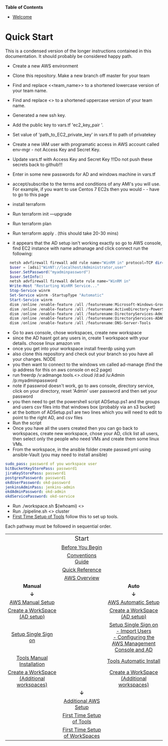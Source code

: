 <!-- START doctoc generated TOC please keep comment here to allow auto update -->
<!-- DON'T EDIT THIS SECTION, INSTEAD RE-RUN doctoc TO UPDATE -->
**Table of Contents**

- [Welcome](#markdown-header-welcome)

<!-- END doctoc generated TOC please keep comment here to allow auto update -->

#  Quick Start

This is a condensed version of the longer instructions contained in this documentation. It should probably be considered happy path.

- Create a new AWS environment
- Clone this repository. Make a new branch off master for your team
- Find and replace <<team_name>> to a shortened lowercase version of your team name.
- Find and replace <<TEAM-NAME>> to a shortened uppercase version of your team name.
- Generated a new ssh key.
- Add the public key to vars.tf 'ec2_key_pair '.
- Set value of 'path_to_EC2_private_key' in vars.tf to path of privatekey
- Create a new IAM user with programatic access in AWS account called env-mgr - not Access Key and Secret Key.
- Update vars.tf with Access Key and Secret Key   !!!Do not push these secrets back to github!!!
- Enter in some new passwords for AD and windows machine in vars.tf
- accept/subscribe to the terms and conditions of any AMI's you will use. For example, if you want to use Centos 7 EC2s then you would - - have to go to this page
- install terraform
- Run terraform init —upgrade
- Run terraform plan
- Run terraform apply . (this should take 20-30 mins)

- it appears that the AD setup isn't working exactly so go to AWS console, find EC2 instance with name admanage and click connect
run the following:

```powershell
  netsh advfirewall firewall add rule name="WinRM in" protocol=TCP dir=in profile=any localport=5985 remoteip=any localip=any action=allow
  $user = [adsi]"WinNT://localhost/Administrator,user"
  $user.SetPassword("myadminpassword")
  $user.SetInfo()
  netsh advfirewall firewall delete rule name="WinRM in"
  Write-Host "Restarting WinRM Service..."
  Stop-Service winrm
  Set-Service winrm -StartupType "Automatic"
  Start-Service winrm
  dism /online /enable-feature /all /featurename:Microsoft-Windows-GroupPolicy-ServerAdminTools-Update
  dism /online /enable-feature /all /featurename:ActiveDirectory-PowerShell
  dism /online /enable-feature /all /featurename:DirectoryServices-AdministrativeCenter
  dism /online /enable-feature /all /featurename:DirectoryServices-ADAM-Tools
  dism /online /enable-feature /all /featurename:DNS-Server-Tools
```
- Go to aws console, chose workspaces, create new workspace
- since the AD hasnt got any users in, create 1 workspace with your details. choose linux amazon vm
- once you get into your workspace install freerdp using yum
- also clone this repository and check out your branch so you have all your changes. NODE
- you then want to connect to the windows vm called ad-manage (find the ip address for this on aws console on ec2 page)
- run freerdp /v:admange.tools.<<team-name>>.cloud /d:ad /u:Admin /p:myadminpassword
- note if passwrod doesn't work, go to aws console, directory service, click on your directory, reset 'Admin' user password and then set your password
- you then need to get the powershell script ADSetup.ps1 and the groups and users csv files into that windows box (probably via an s3 bucket)
- at the bottom of ADSetup.ps1 are two lines which you will need to edit to point to the right AD, and csv files
- Run the script
- Once you have all the users created then you can go back to workspaces, create new workspace, chose your AD, click list all users, then select only the people who need VMs and create them some linux VMs.
- From the workspace, in the ansible folder create passwd.yml using ansible-Vault (you may need to install ansible)
```yaml
sudo_pass: password of you workspace user
bitBucketKeyStorePass: password1
jiraKeyStorePass: password1
postgresPassword: password1
okdUserPassword: okd-password
jenkinsAdminPass: jenkins-admin
okdAdminPassword: okd-admin
okdServicePassword: okd-service
```
- Run ./workspace.sh $(whoami) <<privkeytoec2>>
- Run ./pipeline.sh <<team-name>> cluster
- [First Time Setup of Tools](first-time-tools-setup.md) follow this to set up tools.

Each pathway must be followed in sequential order.

|         |  |  |
| :-------------: |:--:|:-------------:|
||<span style="font-size:20px">Start</span> | |
||[Before You Begin](before-you-begin.md) | |
||[Conventions Guide](conventions-guide.md) | |
||[Quick Reference](quick-reference.md) | |
||[AWS Overview](aws-overview.md) | |
| **Manual** |  | **Auto** |
|**&#8595;**| |**&#8595;**
| [AWS Manual Setup](aws-manual-infrastructure.md) | | [AWS Automatic Setup](aws-automatic-infrastructure.md)
| [Create a WorkSpace (AD setup)](create-a-workspace.md) | | [Create a WorkSpace (AD setup)](create-a-workspace.md)
| [Setup Single Sign on](setup-single-sign-on.md) | | [Setup Single Sign on](setup-single-sign-on.md) <br> [ - Import Users](setup-single-sign-on.md#Import-Users-and-Groups-to-the-Active-Directory) <br> [ - Configuring the AWS Management Console and AD](setup-single-sign-on.md#Configuring-the-AWS-Management-Console-and-AD)   
| [Tools Manual Installation](tools-manual-installation.md)   | | [Tools Automatic Install](tools-automatic-installation.md)
| [Create a WorkSpace (Additional workspaces)](create-a-workspace.md##create-additional-workspaces)  | | [Create a WorkSpace (Additional workspaces)](create-a-workspace.md##create-additional-workspaces)
||**&#8595;**
||[Additional AWS Setup](additional-aws-setup.md) | |
||[First Time Setup of Tools](first-time-tools-setup.md)
||[First Time Setup of WorkSpaces](first-time-workspaces-setup.md)
